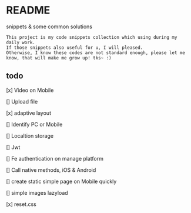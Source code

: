 # README

snippets & some common solutions

    This project is my code snippets collection which using during my daily work.
    If those snippets also useful for u, I will pleased.
    Otherwise, I know these codes are not standard enough, please let me know, that will make me grow up! tks~ :)

## todo

[x] Video on Mobile

[] Upload file

[x] adaptive layout

[] Identify PC or Mobile

[] Localtion storage

[] Jwt

[] Fe authentication on manage platform

[] Call native methods, iOS & Android

[] create static simple page on Mobile quickly

[] simple images lazyload

[x] reset.css

